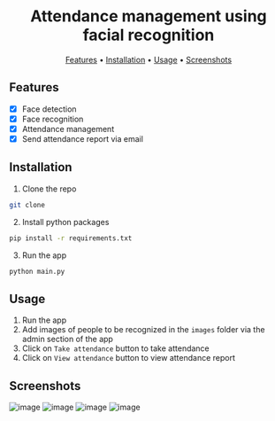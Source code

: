 <h1 align="center"> 
  Attendance management using facial recognition
</h1>
<!-- list all features of system nicely -->
<p align="center">
  <a href="#features">Features</a> •
  <a href="#installation">Installation</a> •
  <a href="#usage">Usage</a> •
  <a href="#screenshots">Screenshots</a>
</p>

## Features
- [x] Face detection
- [x] Face recognition
- [x] Attendance management
- [x] Send attendance report via email

## Installation
1. Clone the repo
```sh
git clone
```
2. Install python packages
```sh
pip install -r requirements.txt
```
3. Run the app
```sh
python main.py
```

## Usage
1. Run the app
2. Add images of people to be recognized in the `images` folder via the admin section of the app
3. Click on `Take attendance` button to take attendance
4. Click on `View attendance` button to view attendance report

## Screenshots
![image](https://user-images.githubusercontent.com/66639966/234917083-55d324e8-ef0e-484b-8179-7bca042f8973.png)
![image](https://user-images.githubusercontent.com/66639966/234917168-2cf2628d-1bdd-46cc-8166-5f16c0f9f3b9.png)
![image](https://user-images.githubusercontent.com/66639966/234917187-bd6460a1-d6ee-4f64-8561-294e93d7103c.png)
![image](https://user-images.githubusercontent.com/66639966/234917224-5f75fb8e-86e8-49bb-9438-fd797497c777.png)
